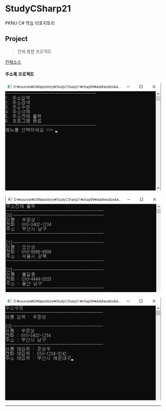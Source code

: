 # StudyCSharp21

PKNU C# 학습 리포지토리

## Project 
> 전체 통합 프로젝트

[전체소스](https://github.com/junseongwoo/StudyCSharp21/tree/main/chap99/AddressBookApp)

#### 주소록 프로젝트

 ![결과1](/chap99/img/result1.png "전체 프로그램")
 
 ![결과2](/chap99/img/result2.png "주소록 출력")
 
 ![결과3](/chap99/img/result3.png "주소록 수정")

-----------------



